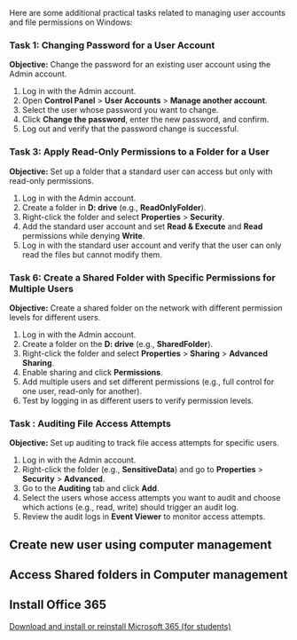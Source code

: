Here are some additional practical tasks related to managing user accounts and file permissions on Windows:

### Task 1: Changing Password for a User Account
**Objective:** Change the password for an existing user account using the Admin account.

1. Log in with the Admin account.
2. Open **Control Panel** > **User Accounts** > **Manage another account**.
3. Select the user whose password you want to change.
4. Click **Change the password**, enter the new password, and confirm.
5. Log out and verify that the password change is successful.

### Task 3: Apply Read-Only Permissions to a Folder for a User
**Objective:** Set up a folder that a standard user can access but only with read-only permissions.

1. Log in with the Admin account.
2. Create a folder in **D: drive** (e.g., **ReadOnlyFolder**).
3. Right-click the folder and select **Properties** > **Security**.
4. Add the standard user account and set **Read & Execute** and **Read** permissions while denying **Write**.
5. Log in with the standard user account and verify that the user can only read the files but cannot modify them.



### Task 6: Create a Shared Folder with Specific Permissions for Multiple Users
**Objective:** Create a shared folder on the network with different permission levels for different users.

1. Log in with the Admin account.
2. Create a folder on the **D: drive** (e.g., **SharedFolder**).
3. Right-click the folder and select **Properties** > **Sharing** > **Advanced Sharing**.
4. Enable sharing and click **Permissions**.
5. Add multiple users and set different permissions (e.g., full control for one user, read-only for another).
6. Test by logging in as different users to verify permission levels.

### Task : Auditing File Access Attempts
**Objective:** Set up auditing to track file access attempts for specific users.

1. Log in with the Admin account.
2. Right-click the folder (e.g., **SensitiveData**) and go to **Properties** > **Security** > **Advanced**.
3. Go to the **Auditing** tab and click **Add**.
4. Select the users whose access attempts you want to audit and choose which actions (e.g., read, write) should trigger an audit log.
5. Review the audit logs in **Event Viewer** to monitor access attempts.



## Create new user using computer management

## Access Shared folders in Computer management

## Install Office 365
[Download and install or reinstall Microsoft 365 (for students)](https://gudgk.github.io/gu-userguides/microsoft365/install-microsoft365.html)
